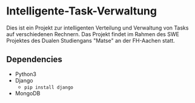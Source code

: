 # Intelligente-Task-Verwaltung

Dies ist ein Projekt zur intelligenten Verteilung und Verwaltung von Tasks auf verschiedenen Rechnern. Das Projekt findet im Rahmen des SWE Projektes des Dualen Studiengans "Matse" an der FH-Aachen statt.

## Dependencies
- Python3
- Django
	- `pip install django`
- MongoDB
